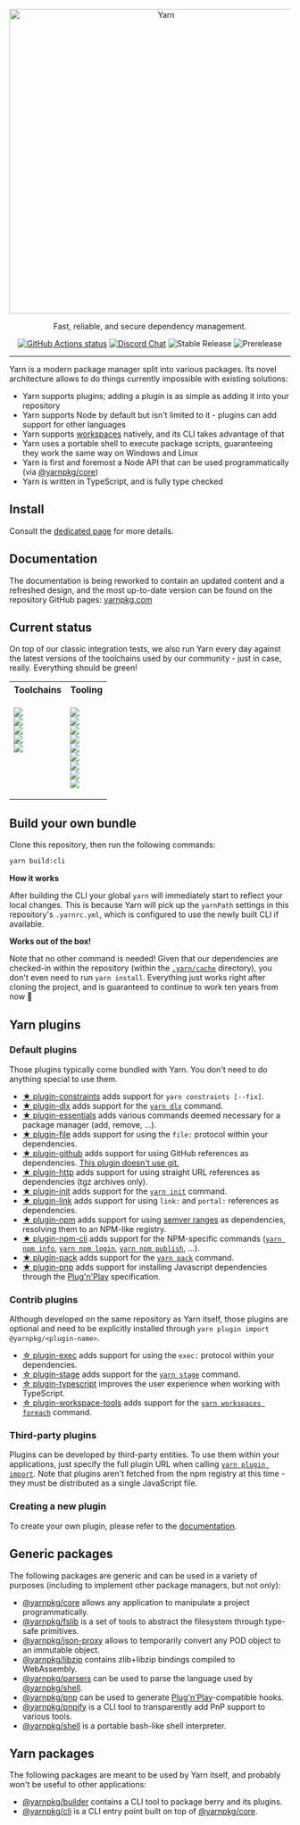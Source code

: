 <p align="center">
  <a href="https://yarnpkg.com/">
    <img alt="Yarn" src="https://github.com/yarnpkg/assets/blob/master/yarn-kitten-full.png?raw=true" width="546">
  </a>
</p>

<p align="center">
  Fast, reliable, and secure dependency management.
</p>

<p align="center">
  <a href="https://github.com/yarnpkg/berry"><img alt="GitHub Actions status" src="https://github.com/yarnpkg/berry/workflows/Integration/badge.svg"></a>
  <a href="https://discord.gg/yarnpkg"><img alt="Discord Chat" src="https://img.shields.io/discord/226791405589233664.svg"></a>
  <img alt="Stable Release" src="https://img.shields.io/github/release/yarnpkg/yarn.svg?style=flat">
  <img alt="Prerelease" src="https://img.shields.io/github/release-pre/yarnpkg/yarn.svg?style=flat">
</p>

---

Yarn is a modern package manager split into various packages. Its novel architecture allows to do things currently impossible with existing solutions:

- Yarn supports plugins; adding a plugin is as simple as adding it into your repository
- Yarn supports Node by default but isn't limited to it - plugins can add support for other languages
- Yarn supports [workspaces](https://yarnpkg.com/features/workspaces) natively, and its CLI takes advantage of that
- Yarn uses a portable shell to execute package scripts, guaranteeing they work the same way on Windows and Linux
- Yarn is first and foremost a Node API that can be used programmatically (via [@yarnpkg/core](packages/yarnpkg-core))
- Yarn is written in TypeScript, and is fully type checked

## Install

Consult the [dedicated page](https://yarnpkg.com/getting-started/install) for more details.

## Documentation

The documentation is being reworked to contain an updated content and a refreshed design, and the most up-to-date version can be found on the repository GitHub pages: [yarnpkg.com](https://yarnpkg.com/)

## Current status

On top of our classic integration tests, we also run Yarn every day against the latest versions of the toolchains used by our community - just in case, really. Everything should be green!

<table>
<tr><th>Toolchains</th><th>Tooling</th></tr>
<tr><td valign="top">

[![](https://github.com/yarnpkg/berry/workflows/E2E%20Angular/badge.svg?event=schedule)](https://github.com/yarnpkg/berry/blob/master/.github/workflows/e2e-angular-workflow.yml)<br/>
[![](https://github.com/yarnpkg/berry/workflows/E2E%20CRA/badge.svg?event=schedule)](https://github.com/yarnpkg/berry/blob/master/.github/workflows/e2e-cra-workflow.yml)<br/>
[![](https://github.com/yarnpkg/berry/workflows/E2E%20Gatsby/badge.svg?event=schedule)](https://github.com/yarnpkg/berry/blob/master/.github/workflows/e2e-gatsby-workflow.yml)<br/>
[![](https://github.com/yarnpkg/berry/workflows/E2E%20Next/badge.svg?event=schedule)](https://github.com/yarnpkg/berry/blob/master/.github/workflows/e2e-next-workflow.yml)<br/>
[![](https://github.com/yarnpkg/berry/workflows/E2E%20Vue-CLI/badge.svg?event=schedule)](https://github.com/yarnpkg/berry/blob/master/.github/workflows/e2e-vue-cli-workflow.yml)<br/>
</td><td valign="top">

[![](https://github.com/yarnpkg/berry/workflows/E2E%20ESLint/badge.svg?event=schedule)](https://github.com/yarnpkg/berry/blob/master/.github/workflows/e2e-eslint-workflow.yml)<br/>
[![](https://github.com/yarnpkg/berry/workflows/E2E%20FSEvents/badge.svg?event=schedule)](https://github.com/yarnpkg/berry/blob/master/.github/workflows/e2e-fsevents-workflow.yml)<br/>
[![](https://github.com/yarnpkg/berry/workflows/E2E%20Husky/badge.svg?event=schedule)](https://github.com/yarnpkg/berry/blob/master/.github/workflows/e2e-husky-workflow.yml)<br/>
[![](https://github.com/yarnpkg/berry/workflows/E2E%20Jest/badge.svg?event=schedule)](https://github.com/yarnpkg/berry/blob/master/.github/workflows/e2e-jest-workflow.yml)<br/>
[![](https://github.com/yarnpkg/berry/workflows/E2E%20Mocha/badge.svg?event=schedule)](https://github.com/yarnpkg/berry/blob/master/.github/workflows/e2e-mocha-workflow.yml)<br/>
[![](https://github.com/yarnpkg/berry/workflows/E2E%20NYC/badge.svg?event=schedule)](https://github.com/yarnpkg/berry/blob/master/.github/workflows/e2e-nyc-workflow.yml)<br/>
[![](https://github.com/yarnpkg/berry/workflows/E2E%20Prettier/badge.svg?event=schedule)](https://github.com/yarnpkg/berry/blob/master/.github/workflows/e2e-prettier-workflow.yml)<br/>
[![](https://github.com/yarnpkg/berry/workflows/E2E%20TypeScript/badge.svg?event=schedule)](https://github.com/yarnpkg/berry/blob/master/.github/workflows/e2e-typescript-workflow.yml)<br/>
[![](https://github.com/yarnpkg/berry/workflows/E2E%20Webpack/badge.svg?event=schedule)](https://github.com/yarnpkg/berry/blob/master/.github/workflows/e2e-webpack-workflow.yml)<br/>
</td></tr>

</table>

## Build your own bundle

Clone this repository, then run the following commands:

```bash
yarn build:cli
```

**How it works**

After building the CLI your global `yarn` will immediately start to reflect your local changes. This is because Yarn will pick up the `yarnPath` settings in this repository's `.yarnrc.yml`, which is configured to use the newly built CLI if available.

**Works out of the box!**

Note that no other command is needed! Given that our dependencies are checked-in within the repository (within the [`.yarn/cache`](.yarn/cache) directory), you don't even need to run `yarn install`. Everything just works right after cloning the project, and is guaranteed to continue to work ten years from now 🙂

## Yarn plugins

### Default plugins

Those plugins typically come bundled with Yarn. You don't need to do anything special to use them.

- [★ plugin-constraints](packages/plugin-constraints) adds support for `yarn constraints [--fix]`.
- [★ plugin-dlx](packages/plugin-dlx) adds support for the [`yarn dlx`](https://yarnpkg.com/cli/dlx) command.
- [★ plugin-essentials](packages/plugin-essentials) adds various commands deemed necessary for a package manager (add, remove, ...).
- [★ plugin-file](packages/plugin-file) adds support for using the `file:` protocol within your dependencies.
- [★ plugin-github](packages/plugin-github) adds support for using GitHub references as dependencies. [This plugin doesn't use git.](https://stackoverflow.com/a/13636954/880703)
- [★ plugin-http](packages/plugin-http) adds support for using straight URL references as dependencies (tgz archives only).
- [★ plugin-init](packages/plugin-init) adds support for the [`yarn init`](https://yarnpkg.com/cli/init) command.
- [★ plugin-link](packages/plugin-link) adds support for using `link:` and `portal:` references as dependencies.
- [★ plugin-npm](packages/plugin-npm) adds support for using [semver ranges](https://semver.org) as dependencies, resolving them to an NPM-like registry.
- [★ plugin-npm-cli](packages/plugin-npm-cli) adds support for the NPM-specific commands ([`yarn npm info`](https://yarnpkg.com/cli/npm/info), [`yarn npm login`](https://yarnpkg.com/cli/npm/login), [`yarn npm publish`](https://yarnpkg.com/cli/npm/publish), ...).
- [★ plugin-pack](packages/plugin-pack) adds support for the [`yarn pack`](https://yarnpkg.com/cli/pack) command.
- [★ plugin-pnp](packages/plugin-pnp) adds support for installing Javascript dependencies through the [Plug'n'Play](https://yarnpkg.com/features/pnp) specification.

### Contrib plugins

Although developed on the same repository as Yarn itself, those plugins are optional and need to be explicitly installed through `yarn plugin import @yarnpkg/<plugin-name>`.

- [☆ plugin-exec](packages/plugin-exec) adds support for using the `exec:` protocol within your dependencies.
- [☆ plugin-stage](packages/plugin-stage) adds support for the [`yarn stage`](https://yarnpkg.com/cli/stage) command.
- [☆ plugin-typescript](packages/plugin-typescript) improves the user experience when working with TypeScript.
- [☆ plugin-workspace-tools](packages/plugin-workspace-tools) adds support for the [`yarn workspaces foreach`](https://yarnpkg.com/cli/workspaces/foreach) command.

### Third-party plugins

Plugins can be developed by third-party entities. To use them within your applications, just specify the full plugin URL when calling [`yarn plugin import`](https://yarnpkg.com/cli/plugin/import). Note that plugins aren't fetched from the npm registry at this time - they must be distributed as a single JavaScript file.

### Creating a new plugin

To create your own plugin, please refer to the [documentation](https://yarnpkg.com/features/plugins).

## Generic packages

The following packages are generic and can be used in a variety of purposes (including to implement other package managers, but not only):

- [@yarnpkg/core](packages/yarnpkg-core) allows any application to manipulate a project programmatically.
- [@yarnpkg/fslib](packages/yarnpkg-fslib) is a set of tools to abstract the filesystem through type-safe primitives.
- [@yarnpkg/json-proxy](packages/yarnpkg-json-proxy) allows to temporarily convert any POD object to an immutable object.
- [@yarnpkg/libzip](packages/yarnpkg-libzip) contains zlib+libzip bindings compiled to WebAssembly.
- [@yarnpkg/parsers](packages/yarnpkg-parsers) can be used to parse the language used by [@yarnpkg/shell](packages/yarnpkg-shell).
- [@yarnpkg/pnp](packages/yarnpkg-pnp) can be used to generate [Plug'n'Play](https://yarnpkg.com/features/pnp)-compatible hooks.
- [@yarnpkg/pnpify](packages/yarnpkg-pnpify) is a CLI tool to transparently add PnP support to various tools.
- [@yarnpkg/shell](packages/yarnpkg-shell) is a portable bash-like shell interpreter.

## Yarn packages

The following packages are meant to be used by Yarn itself, and probably won't be useful to other applications:

- [@yarnpkg/builder](packages/yarnpkg-builder) contains a CLI tool to package berry and its plugins.
- [@yarnpkg/cli](packages/yarnpkg-cli) is a CLI entry point built on top of [@yarnpkg/core](packages/yarnpkg-core).
